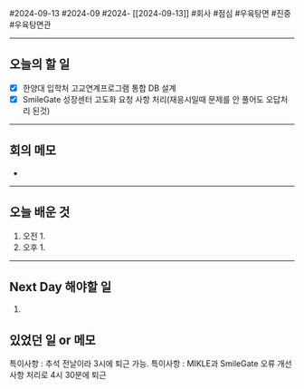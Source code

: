 #2024-09-13 #2024-09 #2024- [[2024-09-13]]
#회사 #점심 #우육탕면 #진중 #우육탕면관

---
## 오늘의 할 일
- [x] 한양대 입학처 고교연계프로그램 통합 DB 설계
- [x] SmileGate 성장센터 고도화 요청 사항 처리(재응시일때 문제를 안 풀어도 오답처리 된것)
---
## 회의 메모
- 
---
## 오늘 배운 것
1. 오전
    1. 
2. 오후
    1. 
---
## Next Day 해야할 일
1. 


## 있었던 일 or 메모

특이사항 : 추석 전날이라 3시에 퇴근 가능.
    특이사항 : MIKLE과 SmileGate 오류 개선사항 처리로 4시 30분에 퇴근
